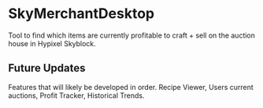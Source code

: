 # SkyMerchantDesktop

Tool to find which items are currently profitable to craft + sell on the auction house in Hypixel Skyblock.

## Future Updates
Features that will likely be developed in order.
Recipe Viewer,
Users current auctions,
Profit Tracker,
Historical Trends.
